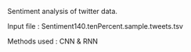 Sentiment analysis of twitter data. 

Input file    : Sentiment140.tenPercent.sample.tweets.tsv

Methods used  : CNN & RNN
